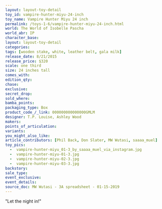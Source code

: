 ```yaml
---
layout: layout-toy-detail 
toy_id: vampire-hunter-miyu-24-inch
toy_name: Vampire Hunter Miyu 24 inch
permalink: /toys-1-6/vampire-hunter-miyu-24-inch.html
world: The World of Isobelle Pascha
world_abr: IP
character_base: 
layout: layout-toy-detail
categories: 
tags: [wooden stake, white, leather belt, gala milk]
release_date: 8/21/2015
release_price: $320 
scale: one third
size: 24 inches tall
comes_with: 
edition_qty: 
chase: 
exclusive: 
secret_drop: 
sold_where: 
bamba_points: 
packaging_type: Box
product_code_/_link: 000000000000000GMLM
designer: T.P. Louise, Ashley Wood
makers: 
points_of_articulation: 
variants: 
you_might_also_like: 
article_contributors: [Phil Back, Don Slater, MW Wutasi, saaaa_muel]
toy_pics: 
  -  vampire-hunter-miyu_01-3_by_saaaa_muel_via_instagram.jpg
  -  vampire-hunter-miyu-01-3.jpg
  -  vampire-hunter-miyu-02-3.jpg
  -  vampire-hunter-miyu-03-3.jpg
backstory: 
sale_type: 
event_exclusive: 
event_details: 
source_doc: MW Wutasi - 3A spreadsheet - 01-15-2019
---
```

"Let the night in!"